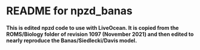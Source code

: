 # README for npzd_banas

#### This is edited npzd code to use with LiveOcean.  It is copied from the ROMS/Biology folder of revision 1097 (November 2021) and then edited to nearly reproduce the Banas/Siedlecki/Davis model.
